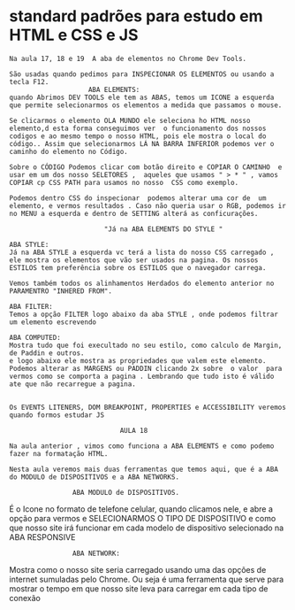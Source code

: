# standard padrões para estudo em HTML e CSS e JS

    Na aula 17, 18 e 19  A aba de elementos no Chrome Dev Tools.

    São usadas quando pedimos para INSPECIONAR OS ELEMENTOS ou usando a tecla F12.
                        ABA ELEMENTS:
    quando Abrimos DEV TOOLS ele tem as ABAS, temos um ICONE a esquerda que permite selecionarmos os elementos a medida que passamos o mouse.

    Se clicarmos o elemento OLA MUNDO ele seleciona ho HTML nosso elemento,d esta forma conseguimos ver  o funcionamento dos nossos codigos e ao mesmo tempo o nosso HTML, pois ele mostra o local do código.. Assim que selecionarmos LÁ NA BARRA INFERIOR podemos ver o caminho do elemento no Código. 

    Sobre o CÓDIGO Podemos clicar com botão direito e COPIAR O CAMINHO  e usar em um dos nosso SELETORES ,  aqueles que usamos " > * " , vamos COPIAR cp CSS PATH para usamos no nosso  CSS como exemplo.

    Podemos dentro CSS do inspecionar  podemos alterar uma cor de  um elemento, e vermos resultados . Caso não queria usar o RGB, podemos ir no MENU a esquerda e dentro de SETTING alterá as conficurações.

                            "Já na ABA ELEMENTS DO STYLE "

    ABA STYLE:
    Já na ABA STYLE a esquerda vc terá a lista do nosso CSS carregado , ele mostra os elementos que vão ser usados na pagina. Os nossos ESTILOS tem preferência sobre os ESTILOS que o navegador carrega.

    Vemos também todos os alinhamentos Herdados do elemento anterior no PARAMENTRO "INHERED FROM".

    ABA FILTER:    
    Temos a opção FILTER logo abaixo da aba STYLE , onde podemos filtrar um elemento escrevendo 

    ABA COMPUTED:
    Mostra tudo que foi execultado no seu estilo, como calculo de Margin, de Paddin e outros.
    e logo abaixo ele mostra as propriedades que valem este elemento.
    Podemos alterar as MARGENS ou PADDIN clicando 2x sobre  o valor  para vermos como se comporta a pagina . Lembrando que tudo isto é válido ate que não recarregue a pagina.


    Os EVENTS LITENERS, DOM BREAKPOINT, PROPERTIES e ACCESSIBILITY veremos quando formos estudar JS

                                AULA 18

    Na aula anterior , vimos como funciona a ABA ELEMENTS e como podemo fazer na formatação HTML.

    Nesta aula veremos mais duas ferramentas que temos aqui, que é a ABA do MODULO de DISPOSITIVOS e a ABA NETWORKS.

                    ABA MODULO de DISPOSITIVOS.
   É o Icone no formato de telefone  celular, quando clicamos nele, e abre a opção para vermos e SELECIONARMOS O TIPO DE DISPOSITIVO e como que nosso site irá funcionar em cada modelo de dispositivo selecionado na ABA RESPONSIVE

                    ABA NETWORK:
Mostra como o nosso site seria carregado usando uma das opções de internet sumuladas pelo Chrome. Ou seja é uma ferramenta que serve para mostrar o tempo em que nosso site leva para carregar em cada tipo de conexão 






    
                   
